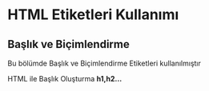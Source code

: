 <h1>HTML Etiketleri Kullanımı</h1>

<h2>Başlık ve Biçimlendirme</h2>
<p>Bu bölümde Başlık ve Biçimlendirme Etiketleri kullanılmıştır</p>
<p>HTML ile Başlık Oluşturma <b>h1,h2...</b></p>

